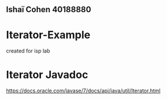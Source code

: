 ## Ishaï Cohen 40188880

# Iterator-Example
created for isp lab

# Iterator Javadoc
https://docs.oracle.com/javase/7/docs/api/java/util/Iterator.html
